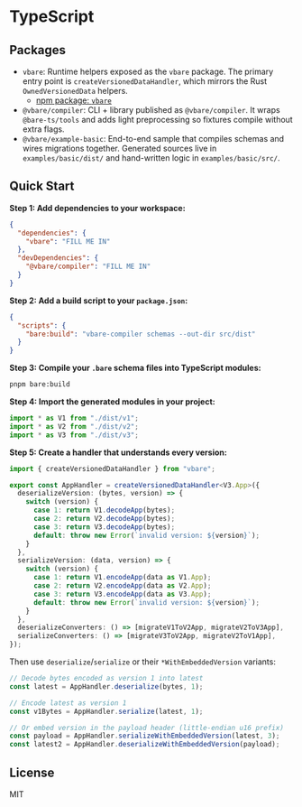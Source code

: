 # TypeScript

## Packages

- `vbare`: Runtime helpers exposed as the `vbare` package. The primary entry point is `createVersionedDataHandler`, which mirrors the Rust `OwnedVersionedData` helpers.
    - [npm package: `vbare`](https://www.npmjs.com/package/vbare)
- `@vbare/compiler`: CLI + library published as `@vbare/compiler`. It wraps `@bare-ts/tools` and adds light preprocessing so fixtures compile without extra flags.
- `@vbare/example-basic`: End-to-end sample that compiles schemas and wires migrations together. Generated sources live in `examples/basic/dist/` and hand-written logic in `examples/basic/src/`.

## Quick Start

**Step 1: Add dependencies to your workspace:**

```json
{
  "dependencies": {
    "vbare": "FILL ME IN"
  },
  "devDependencies": {
    "@vbare/compiler": "FILL ME IN"
  }
}
```

**Step 2: Add a build script to your `package.json`:**

```json
{
  "scripts": {
    "bare:build": "vbare-compiler schemas --out-dir src/dist"
  }
}
```

**Step 3: Compile your `.bare` schema files into TypeScript modules:**

```bash
pnpm bare:build
```

**Step 4: Import the generated modules in your project:**

```ts
import * as V1 from "./dist/v1";
import * as V2 from "./dist/v2";
import * as V3 from "./dist/v3";
```

**Step 5: Create a handler that understands every version:**

```ts
import { createVersionedDataHandler } from "vbare";

export const AppHandler = createVersionedDataHandler<V3.App>({
  deserializeVersion: (bytes, version) => {
    switch (version) {
      case 1: return V1.decodeApp(bytes);
      case 2: return V2.decodeApp(bytes);
      case 3: return V3.decodeApp(bytes);
      default: throw new Error(`invalid version: ${version}`);
    }
  },
  serializeVersion: (data, version) => {
    switch (version) {
      case 1: return V1.encodeApp(data as V1.App);
      case 2: return V2.encodeApp(data as V2.App);
      case 3: return V3.encodeApp(data as V3.App);
      default: throw new Error(`invalid version: ${version}`);
    }
  },
  deserializeConverters: () => [migrateV1ToV2App, migrateV2ToV3App],
  serializeConverters: () => [migrateV3ToV2App, migrateV2ToV1App],
});
```

Then use `deserialize`/`serialize` or their `*WithEmbeddedVersion` variants:

```ts
// Decode bytes encoded as version 1 into latest
const latest = AppHandler.deserialize(bytes, 1);

// Encode latest as version 1
const v1Bytes = AppHandler.serialize(latest, 1);

// Or embed version in the payload header (little-endian u16 prefix)
const payload = AppHandler.serializeWithEmbeddedVersion(latest, 3);
const latest2 = AppHandler.deserializeWithEmbeddedVersion(payload);
```

## License

MIT

